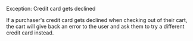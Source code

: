 Exception: Credit card gets declined

If a purchaser's credit card gets declined when checking out of their cart, 
the cart will give back an error to the user and ask them to try a different credit card instead.

